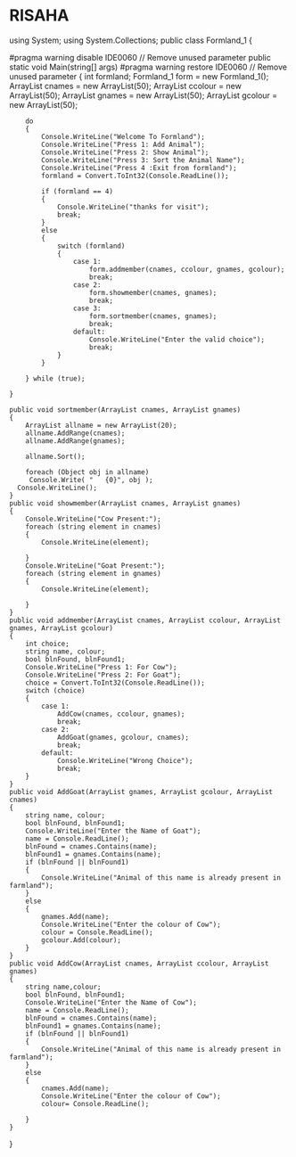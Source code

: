 # RISAHA









using System;
using System.Collections;
public class Formland_1
{


#pragma warning disable IDE0060 // Remove unused parameter
    public static void Main(string[] args)
#pragma warning restore IDE0060 // Remove unused parameter
    {
        int formland;
        Formland_1 form = new Formland_1();
        ArrayList cnames = new ArrayList(50);
        ArrayList ccolour = new ArrayList(50);
        ArrayList gnames = new ArrayList(50);
        ArrayList gcolour = new ArrayList(50);



        do
        {
            Console.WriteLine("Welcome To Formland");
            Console.WriteLine("Press 1: Add Animal");
            Console.WriteLine("Press 2: Show Animal");
            Console.WriteLine("Press 3: Sort the Animal Name");
            Console.WriteLine("Press 4 :Exit from formland");
            formland = Convert.ToInt32(Console.ReadLine());

            if (formland == 4)
            {
                Console.WriteLine("thanks for visit");
                break;
            }
            else
            {
                switch (formland)
                {
                    case 1:
                        form.addmember(cnames, ccolour, gnames, gcolour);
                        break;
                    case 2:
                        form.showmember(cnames, gnames);
                        break;
                    case 3:
                        form.sortmember(cnames, gnames);
                        break;
                    default:
                        Console.WriteLine("Enter the valid choice");
                        break;
                }
            }

        } while (true);

    }

    public void sortmember(ArrayList cnames, ArrayList gnames)
    {
        ArrayList allname = new ArrayList(20);
        allname.AddRange(cnames);
        allname.AddRange(gnames);

        allname.Sort();

        foreach (Object obj in allname)
         Console.Write( "   {0}", obj );
      Console.WriteLine();
    }
    public void showmember(ArrayList cnames, ArrayList gnames)
    {
        Console.WriteLine("Cow Present:");
        foreach (string element in cnames)
        {
            Console.WriteLine(element);

        }
        Console.WriteLine("Goat Present:");
        foreach (string element in gnames)
        {
            Console.WriteLine(element);

        }
    }
    public void addmember(ArrayList cnames, ArrayList ccolour, ArrayList gnames, ArrayList gcolour)
    {
        int choice;
        string name, colour;
        bool blnFound, blnFound1;
        Console.WriteLine("Press 1: For Cow");
        Console.WriteLine("Press 2: For Goat");
        choice = Convert.ToInt32(Console.ReadLine());
        switch (choice)
        {
            case 1:
                AddCow(cnames, ccolour, gnames);
                break;
            case 2:
                AddGoat(gnames, gcolour, cnames);
                break;
            default:
                Console.WriteLine("Wrong Choice");
                break;
        }
    }
    public void AddGoat(ArrayList gnames, ArrayList gcolour, ArrayList cnames)
    {
        string name, colour;
        bool blnFound, blnFound1;
        Console.WriteLine("Enter the Name of Goat");
        name = Console.ReadLine();
        blnFound = cnames.Contains(name);
        blnFound1 = gnames.Contains(name);
        if (blnFound || blnFound1)
        {
            Console.WriteLine("Animal of this name is already present in farmland");
        }
        else
        {
            gnames.Add(name);
            Console.WriteLine("Enter the colour of Cow");
            colour = Console.ReadLine();
            gcolour.Add(colour);
        }
    }
    public void AddCow(ArrayList cnames, ArrayList ccolour, ArrayList gnames)
    {
        string name,colour;
        bool blnFound, blnFound1;
        Console.WriteLine("Enter the Name of Cow");
        name = Console.ReadLine();
        blnFound = cnames.Contains(name);
        blnFound1 = gnames.Contains(name);
        if (blnFound || blnFound1)
        {
            Console.WriteLine("Animal of this name is already present in farmland");
        }
        else
        {
            cnames.Add(name);
            Console.WriteLine("Enter the colour of Cow");
            colour= Console.ReadLine();
            
        }
    }
}
